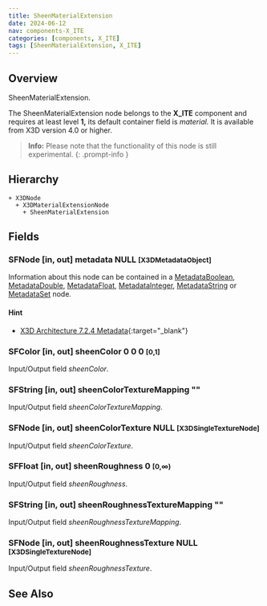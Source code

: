 ```yaml
---
title: SheenMaterialExtension
date: 2024-06-12
nav: components-X_ITE
categories: [components, X_ITE]
tags: [SheenMaterialExtension, X_ITE]
---
```

<style>
.post h3 {
   word-spacing: 0.2em;
}
</style>

## Overview

SheenMaterialExtension.

The SheenMaterialExtension node belongs to the **X_ITE** component and requires at least level **1,** its default container field is *material.* It is available from X3D version 4.0 or higher.

>**Info:** Please note that the functionality of this node is still experimental.
{: .prompt-info }

## Hierarchy

```
+ X3DNode
  + X3DMaterialExtensionNode
    + SheenMaterialExtension
```

## Fields

### SFNode [in, out] **metadata** NULL <small>[X3DMetadataObject]</small>

Information about this node can be contained in a [MetadataBoolean](/x_ite/components/core/metadataboolean/), [MetadataDouble](/x_ite/components/core/metadatadouble/), [MetadataFloat](/x_ite/components/core/metadatafloat/), [MetadataInteger](/x_ite/components/core/metadatainteger/), [MetadataString](/x_ite/components/core/metadatastring/) or [MetadataSet](/x_ite/components/core/metadataset/) node.

#### Hint

- [X3D Architecture 7.2.4 Metadata](https://www.web3d.org/specifications/X3Dv4/ISO-IEC19775-1v4-IS//Part01/components/core.html#Metadata){:target="_blank"}

### SFColor [in, out] **sheenColor** 0 0 0 <small>[0,1]</small>

Input/Output field *sheenColor*.

### SFString [in, out] **sheenColorTextureMapping** ""

Input/Output field *sheenColorTextureMapping*.

### SFNode [in, out] **sheenColorTexture** NULL <small>[X3DSingleTextureNode]</small>

Input/Output field *sheenColorTexture*.

### SFFloat [in, out] **sheenRoughness** 0 <small>[0,∞)</small>

Input/Output field *sheenRoughness*.

### SFString [in, out] **sheenRoughnessTextureMapping** ""

Input/Output field *sheenRoughnessTextureMapping*.

### SFNode [in, out] **sheenRoughnessTexture** NULL <small>[X3DSingleTextureNode]</small>

Input/Output field *sheenRoughnessTexture*.

## See Also
